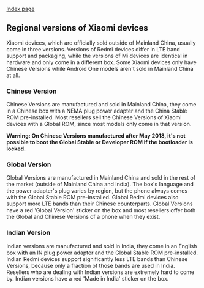 [Index page](../)

## Regional versions of Xiaomi devices

Xiaomi devices, which are officially sold outside of Mainland China, usually come in three versions. Versions of Redmi devices differ in LTE band support and packaging, while the versions of Mi devices are identical in hardware and only come in a different box. Some Xiaomi devices only have Chinese Versions while Android One models aren't sold in Mainland China at all.

### Chinese Version

Chinese Versions are manufactured and sold in Mainland China, they come in a Chinese box with a NEMA plug power adapter and the China Stable ROM pre-installed. Most resellers sell the Chinese Versions of Xiaomi devices with a Global ROM, since most models only come in that version.

**Warning: On Chinese Versions manufactured after May 2018, it's not possible to boot the Global Stable or Developer ROM if the bootloader is locked.**

### Global Version

Global Versions are manufactured in Mainland China and sold in the rest of the market (outside of Mainland China and India). The box's language and the power adapter's plug varies by region, but the phone always comes with the Global Stable ROM pre-installed. Global Redmi devices also support more LTE bands than their Chinese counterparts. Global Versions have a red 'Global Version' sticker on the box and most resellers offer both the Global and Chinese Versions of a phone when they exist.

### Indian Version

Indian versions are manufactured and sold in India, they come in an English box with an IN plug power adapter and the Global Stable ROM pre-installed. Indian Redmi devices support significantly less LTE bands than Chinese Versions, because only a fraction of those bands are used in India. Resellers who are dealing with Indian versions are extremely hard to come by. Indian versions have a red 'Made in India' sticker on the box.